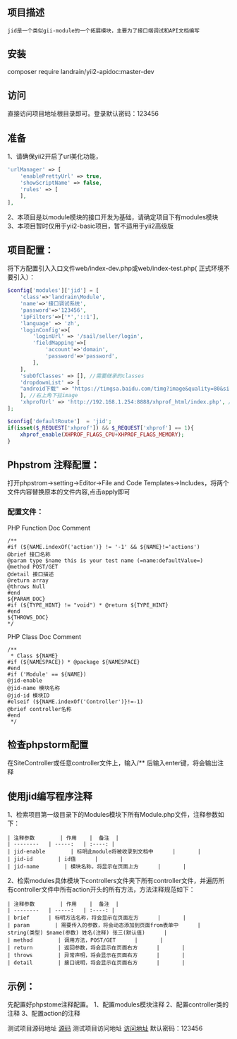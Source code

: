 ## 项目描述
    jid是一个类似gii-module的一个拓展模块，主要为了接口端调试和API文档编写
## 安装
composer require landrain/yii2-apidoc:master-dev

## 访问
直接访问项目地址根目录即可。登录默认密码：123456

## 准备
1、请确保yii2开启了url美化功能，
``` php
'urlManager' => [
    'enablePrettyUrl' => true,
    'showScriptName' => false,
    'rules' => [
    ],
],
```
2、本项目是以module模块的接口开发为基础，请确定项目下有modules模块
3、本项目暂时仅用于yii2-basic项目，暂不适用于yii2高级版

## 项目配置：
将下方配置引入入口文件web/index-dev.php或web/index-test.php( 正式环境不要引入）：
``` php
$config['modules']['jid'] = [
    'class'=>'landrain\Module',
    'name'=>'接口调试系统',
    'password'=>'123456',
    'ipFilters'=>['*','::1'],
    'language' => 'zh',
    'loginConfig'=>[
        'loginUrl' => '/sail/seller/login',
        'fieldMapping'=>[
            'account'=>'domain',
            'password'=>'password',
        ],
    ],
    'subOfClasses' => [], //需要继承的classes
    'dropdownList' => [
    "android下载" => "https://timgsa.baidu.com/timg?image&quality=80&size=b9999_10000&sec=1547463466873&di=3e5a65b07a4dddf84fce5f421f0b64ca&imgtype=0&src=http%3A%2F%2Fy3.ifengimg.com%2Fnews_spider%2Fdci_2013%2F09%2Fb85234c4801f8b2d7771353867a7a0f8.jpg"
    ], //右上角下拉image
    'xhprofUrl' => 'http://192.168.1.254:8888/xhprof_html/index.php', //xhprofUrl链接
];

$config['defaultRoute']  = 'jid';
if(isset($_REQUEST['xhprof']) && $_REQUEST['xhprof'] == 1){
    xhprof_enable(XHPROF_FLAGS_CPU+XHPROF_FLAGS_MEMORY);
}
```

## Phpstrom 注释配置：
打开phpstrom->setting->Editor->File and Code Templates->Includes，将两个文件内容替换原本的文件内容,点击apply即可

### 配置文件：
PHP Function Doc Comment
```
/**
#if (${NAME.indexOf('action')} != '-1' && ${NAME}!='actions')
@brief 接口名称
@param type $name this is your test name (=name:defaultValue=)
@method POST/GET
@detail 接口描述
@return array
@throws Null
#end
${PARAM_DOC}
#if (${TYPE_HINT} != "void") * @return ${TYPE_HINT}
#end
${THROWS_DOC}
*/
```

PHP Class Doc Comment
```
/**
 * Class ${NAME}
#if (${NAMESPACE}) * @package ${NAMESPACE}
#end
#if ('Module' == ${NAME})
@jid-enable
@jid-name 模块名称
@jid-id 模块ID
#elseif (${NAME.indexOf('Controller')}!=-1)
@brief controller名称
#end
 */
```

## 检查phpstorm配置
在SiteController或任意controller文件上，输入/** 后输入enter键，将会输出注释

## 使用jid编写程序注释
1、检索项目第一级目录下的Modules模块下所有Module.php文件，注释参数如下：

    | 注释参数        | 作用    |  备注  |
    | --------   | -----:   | :----: |
    | jid-enable        | 标明此module将被收录到文档中      |       |
    | jid-id        | id值      |       |
    | jid-name        | 模块名称，将显示在页面上方      |       |

2、检索modules具体模块下controllers文件夹下所有controller文件，并遍历所有controller文件中所有action开头的所有方法，方法注释规范如下：

    | 注释参数        | 作用    |  备注  |
    | --------   | -----:   | :----: |
    | brief      | 标明方法名称，将会显示在页面左方      |       |
    | param        | 需要传入的参数，将会动态添加到页面from表单中      | string(类型) $name(参数) 姓名(注释) 张三(默认值)      |
    | method        | 调用方法，POST/GET      |       |
    | return        | 返回参数，将会显示在页面右方      |       |
    | throws        | 异常声明，将会显示在页面右方      |       |
    | detail        | 接口说明，将会显示在页面右方      |       |


## 示例：
先配置好phpstome注释配置。
1、配置modules模块注释
2、配置controller类的注释
3、配置action的注释

测试项目源码地址 [源码](https://github.com/FlyLand/yii2-apidoc-basic-test)
测试项目访问地址 [访问地址](http://api.storecardhome.cn) 默认密码：123456